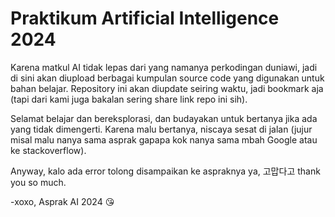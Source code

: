 # Praktikum Artificial Intelligence 2024

Karena matkul AI tidak lepas dari yang namanya perkodingan duniawi, jadi di sini akan diupload berbagai kumpulan source code yang digunakan untuk bahan belajar. Repository ini akan diupdate seiring waktu, jadi bookmark aja (tapi dari kami juga bakalan sering share link repo ini sih).

Selamat belajar dan bereksplorasi, dan budayakan untuk bertanya jika ada yang tidak dimengerti. Karena malu bertanya, niscaya sesat di jalan (jujur misal malu nanya sama asprak gapapa kok nanya sama mbah Google atau ke stackoverflow).

Anyway, kalo ada error tolong disampaikan ke aspraknya ya, 고맙다고 thank you so much.


-xoxo, Asprak AI 2024 😘
